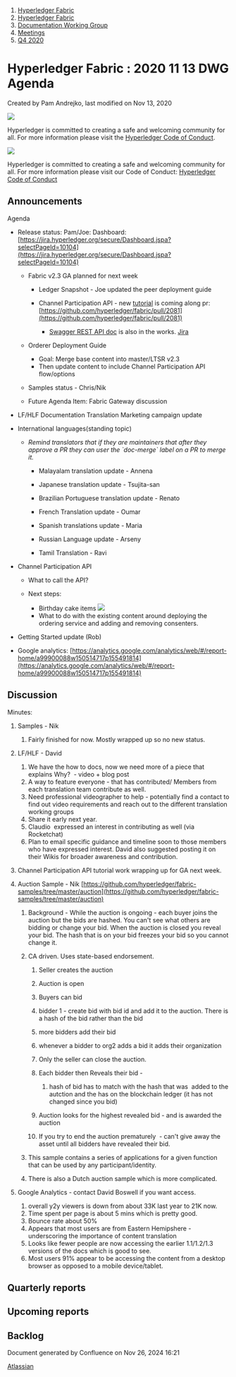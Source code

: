 1. [Hyperledger Fabric](index.html)
2. [Hyperledger Fabric](Hyperledger-Fabric_22839309.html)
3. [Documentation Working Group](Documentation-Working-Group_22839782.html)
4. [Meetings](Meetings_22839778.html)
5. [Q4 2020](Q4-2020_22842281.html)

# Hyperledger Fabric : 2020 11 13 DWG Agenda

Created by Pam Andrejko, last modified on Nov 13, 2020

![](https://wiki.hyperledger.org/download/attachments/2392771/welcome.png?version=2&modificationDate=1572450107000&api=v2)

Hyperledger is committed to creating a safe and welcoming community for all. For more information please visit the [Hyperledger Code of Conduct](https://lf-hyperledger.atlassian.net/wiki/spaces/HYP/pages/19595281/Hyperledger+Code+of+Conduct).

![](https://wiki.hyperledger.org/download/attachments/29034696/Antitrustnotice.png?version=1&modificationDate=1581695654000&api=v2)

Hyperledger is committed to creating a safe and welcoming community for all. For more information please visit our Code of Conduct: [Hyperledger Code of Conduct](https://lf-hyperledger.atlassian.net/wiki/spaces/HYP/pages/19595281/Hyperledger+Code+of+Conduct)

## Announcements

Agenda

- Release status: Pam/Joe: Dashboard: [https://jira.hyperledger.org/secure/Dashboard.jspa?selectPageId=10104](https://jira.hyperledger.org/secure/Dashboard.jspa?selectPageId=10104)
  
  - Fabric v2.3 GA planned for next week
    
    - Ledger Snapshot - Joe updated the peer deployment guide
    - Channel Participation API - new [tutorial](https://hyperledger-fabric--2081.org.readthedocs.build/en/2081/create_channel/create_channel_participation.html) is coming along pr: [https://github.com/hyperledger/fabric/pull/2081](https://github.com/hyperledger/fabric/pull/2081)
      
      - [Swagger REST API doc](https://github.com/hyperledger/fabric/pull/2113) is also in the works. [Jira](https://jira.hyperledger.org/browse/FAB-18302)
  - Orderer Deployment Guide
    
    - Goal: Merge base content into master/LTSR v2.3
    - Then update content to include Channel Participation API flow/options
  - Samples status - Chris/Nik
  - Future Agenda Item: Fabric Gateway discussion
- LF/HLF Documentation Translation Marketing campaign update
- International languages(standing topic)
  
  - *Remind translators that if they are maintainers that after they approve a PR they can user the \`doc-merge\` label on a PR to merge it.*
    
    - Malayalam translation update - Annena
    - Japanese translation update - Tsujita-san
    - Brazilian Portuguese translation update - Renato
    - French Translation update - Oumar
    - Spanish translations update - Maria
    - Russian Language update - Arseny
      
    - Tamil Translation - Ravi
- Channel Participation API
  
  - What to call the API?
  - Next steps:
    
    - Birthday cake items [![](plugins/servlet/confluence/placeholder/unknown-macro)](https://docs.google.com/document/d/1OGDb43CNkBzHWVonPI5kphATWb_iOFV5Hc7rkDXsyX4/edit?usp=sharing)
    - What to do with the existing content around deploying the ordering service and adding and removing consenters.
- Getting Started update (Rob)
- Google analytics: [https://analytics.google.com/analytics/web/#/report-home/a99900088w150514717p155491814](https://analytics.google.com/analytics/web/#/report-home/a99900088w150514717p155491814)

## Discussion

Minutes:

1. Samples - Nik
   
   1. Fairly finished for now. Mostly wrapped up so no new status.
2. LF/HLF - David
   
   1. We have the how to docs, now we need more of a piece that explains Why?  - video + blog post
   2. A way to feature everyone - that has contributed/ Members from each translation team contribute as well.
   3. Need professional videographer to help - potentially find a contact to find out video requirements and reach out to the different translation working groups
   4. Share it early next year.
   5. Claudio  expressed an interest in contributing as well (via Rocketchat)
   6. Plan to email specific guidance and timeline soon to those members who have expressed interest. David also suggested posting it on their Wikis for broader awareness and contribution.
3. Channel Participation API tutorial work wrapping up for GA next week.
4. Auction Sample - Nik [https://github.com/hyperledger/fabric-samples/tree/master/auction](https://github.com/hyperledger/fabric-samples/tree/master/auction)
   
   1. Background - While the auction is ongoing - each buyer joins the auction but the bids are hashed. You can't see what others are bidding or change your bid. When the auction is closed you reveal your bid. The hash that is on your bid freezes your bid so you cannot change it.
   2. CA driven. Uses state-based endorsement.
      
      01. Seller creates the auction
      02. Auction is open
      03. Buyers can bid
      04. bidder 1 - create bid with bid id and add it to the auction. There is a hash of the bid rather than the bid
      05. more bidders add their bid
      06. whenever a bidder to org2 adds a bid it adds their organization
      07. Only the seller can close the auction.
      08. Each bidder then Reveals their bid -
          
          1. hash of bid has to match with the hash that was  added to the autction and the has on the blockchain ledger (it has not changed since you bid)
      09. Auction looks for the highest revealed bid - and is awarded the auction
      10. If you try to end the auction prematurely  - can't give away the asset until all bidders have revealed their bid.
   3. This sample contains a series of applications for a given function that can be used by any participant/identity.
   4. There is also a Dutch auction sample which is more complicated.
5. Google Analytics - contact David Boswell if you want access.
   
   1. overall y2y viewers is down from about 33K last year to 21K now.
   2. Time spent per page is about 5 mins which is pretty good.
   3. Bounce rate about 50%
   4. Appears that most users are from Eastern Hemipshere - underscoring the importance of content translation
   5. Looks like fewer people are now accessing the earlier 1.1/1.2/1.3 versions of the docs which is good to see.
   6. Most users 91% appear to be accessing the content from a desktop browser as opposed to a mobile device/tablet.

## Quarterly reports

## Upcoming reports

## Backlog

Document generated by Confluence on Nov 26, 2024 16:21

[Atlassian](http://www.atlassian.com/)
